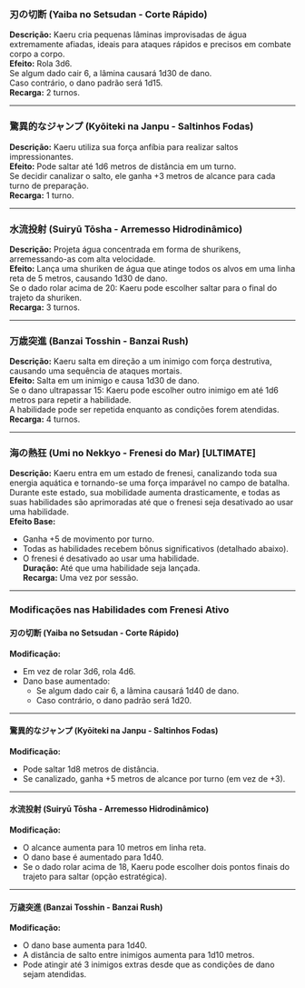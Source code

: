 ### 刃の切断 (Yaiba no Setsudan - Corte Rápido)

**Descrição:** Kaeru cria pequenas lâminas improvisadas de água extremamente afiadas, ideais para ataques rápidos e precisos em combate corpo a corpo.  
**Efeito:** Rola 3d6.  
Se algum dado cair 6, a lâmina causará 1d30 de dano.  
Caso contrário, o dano padrão será 1d15.  
**Recarga:** 2 turnos.

---

### 驚異的なジャンプ (Kyōiteki na Janpu - Saltinhos Fodas)

**Descrição:** Kaeru utiliza sua força anfíbia para realizar saltos impressionantes.  
**Efeito:** Pode saltar até 1d6 metros de distância em um turno.  
Se decidir canalizar o salto, ele ganha +3 metros de alcance para cada turno de preparação.  
**Recarga:** 1 turno.

---

### 水流投射 (Suiryū Tōsha - Arremesso Hidrodinâmico)

**Descrição:** Projeta água concentrada em forma de shurikens, arremessando-as com alta velocidade.  
**Efeito:** Lança uma shuriken de água que atinge todos os alvos em uma linha reta de 5 metros, causando 1d30 de dano.  
Se o dado rolar acima de 20: Kaeru pode escolher saltar para o final do trajeto da shuriken.  
**Recarga:** 3 turnos.

---

### 万歳突進 (Banzai Tosshin - Banzai Rush)

**Descrição:** Kaeru salta em direção a um inimigo com força destrutiva, causando uma sequência de ataques mortais.  
**Efeito:** Salta em um inimigo e causa 1d30 de dano.  
Se o dano ultrapassar 15: Kaeru pode escolher outro inimigo em até 1d6 metros para repetir a habilidade.  
A habilidade pode ser repetida enquanto as condições forem atendidas.  
**Recarga:** 4 turnos.

---

### 海の熱狂 (Umi no Nekkyo - Frenesi do Mar) [ULTIMATE]

**Descrição:** Kaeru entra em um estado de frenesi, canalizando toda sua energia aquática e tornando-se uma força imparável no campo de batalha. Durante este estado, sua mobilidade aumenta drasticamente, e todas as suas habilidades são aprimoradas até que o frenesi seja desativado ao usar uma habilidade.  
**Efeito Base:**  
- Ganha +5 de movimento por turno.  
- Todas as habilidades recebem bônus significativos (detalhado abaixo).  
- O frenesi é desativado ao usar uma habilidade.  
**Duração:** Até que uma habilidade seja lançada.  
**Recarga:** Uma vez por sessão.

---

### Modificações nas Habilidades com Frenesi Ativo

#### 刃の切断 (Yaiba no Setsudan - Corte Rápido)

**Modificação:**  
- Em vez de rolar 3d6, rola 4d6.  
- Dano base aumentado:  
  - Se algum dado cair 6, a lâmina causará 1d40 de dano.  
  - Caso contrário, o dano padrão será 1d20.

---

#### 驚異的なジャンプ (Kyōiteki na Janpu - Saltinhos Fodas)

**Modificação:**  
- Pode saltar 1d8 metros de distância.  
- Se canalizado, ganha +5 metros de alcance por turno (em vez de +3).

---

#### 水流投射 (Suiryū Tōsha - Arremesso Hidrodinâmico)

**Modificação:**  
- O alcance aumenta para 10 metros em linha reta.  
- O dano base é aumentado para 1d40.  
- Se o dado rolar acima de 18, Kaeru pode escolher dois pontos finais do trajeto para saltar (opção estratégica).

---

#### 万歳突進 (Banzai Tosshin - Banzai Rush)

**Modificação:**  
- O dano base aumenta para 1d40.  
- A distância de salto entre inimigos aumenta para 1d10 metros.  
- Pode atingir até 3 inimigos extras desde que as condições de dano sejam atendidas.
